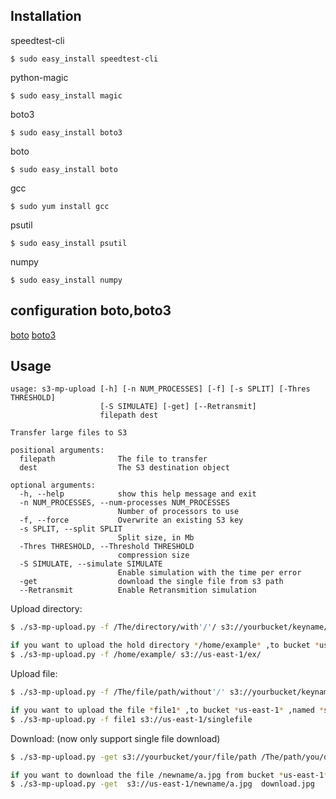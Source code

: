 Installation
--------------------

speedtest-cli
```
$ sudo easy_install speedtest-cli
```

python-magic
```
$ sudo easy_install magic
```

boto3
```
$ sudo easy_install boto3
```

boto
```
$ sudo easy_install boto
```

gcc
```
$ sudo yum install gcc
```

psutil
```
$ sudo easy_install psutil
```

numpy
```
$ sudo easy_install numpy
```

configuration boto,boto3
------------------------

[boto](http://boto.cloudhackers.com/en/latest/getting_started.html#configuring-boto-credentials)
[boto3](https://boto3.readthedocs.org/en/latest/guide/quickstart.html#configuration)

Usage
-----

```
usage: s3-mp-upload [-h] [-n NUM_PROCESSES] [-f] [-s SPLIT] [-Thres THRESHOLD]
                    [-S SIMULATE] [-get] [--Retransmit]
                    filepath dest

Transfer large files to S3

positional arguments:
  filepath              The file to transfer
  dest                  The S3 destination object

optional arguments:
  -h, --help            show this help message and exit
  -n NUM_PROCESSES, --num-processes NUM_PROCESSES
                        Number of processors to use
  -f, --force           Overwrite an existing S3 key
  -s SPLIT, --split SPLIT
                        Split size, in Mb
  -Thres THRESHOLD, --Threshold THRESHOLD
                        compression size
  -S SIMULATE, --simulate SIMULATE
                        Enable simulation with the time per error
  -get                  download the single file from s3 path
  --Retransmit          Enable Retransmition simulation
```

Upload directory:

```sh
$ ./s3-mp-upload.py -f /The/directory/with'/'/ s3://yourbucket/keyname/

if you want to upload the hold directory */home/example* ,to bucket *us-east-1* ,named *ex*
$ ./s3-mp-upload.py -f /home/example/ s3://us-east-1/ex/ 
```

Upload file:

```sh
$ ./s3-mp-upload.py -f /The/file/path/without'/' s3://yourbucket/keyname

if you want to upload the file *file1* ,to bucket *us-east-1* ,named *singlefile*
$ ./s3-mp-upload.py -f file1 s3://us-east-1/singlefile
```

Download: (now only support single file download)

```sh
$ ./s3-mp-upload.py -get s3://yourbucket/your/file/path /The/path/you/download

if you want to download the file /newname/a.jpg from bucket *us-east-1* ,to local "download.jpg"
$ ./s3-mp-upload.py -get  s3://us-east-1/newname/a.jpg  download.jpg
```
